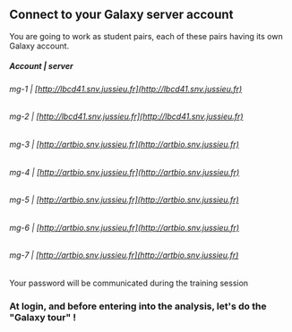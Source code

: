 ## Connect to your Galaxy server account

You are going to work as student pairs, each of these pairs having its own Galaxy account.

##### Account | server

###### mg-1 | [http://lbcd41.snv.jussieu.fr](http://lbcd41.snv.jussieu.fr)
###### mg-2 | [http://lbcd41.snv.jussieu.fr](http://lbcd41.snv.jussieu.fr)
###### mg-3 | [http://artbio.snv.jussieu.fr](http://artbio.snv.jussieu.fr)
###### mg-4 | [http://artbio.snv.jussieu.fr](http://artbio.snv.jussieu.fr)
###### mg-5 | [http://artbio.snv.jussieu.fr](http://artbio.snv.jussieu.fr)
###### mg-6 | [http://artbio.snv.jussieu.fr](http://artbio.snv.jussieu.fr)
###### mg-7 | [http://artbio.snv.jussieu.fr](http://artbio.snv.jussieu.fr)


Your password will be communicated during the training session

### At login, and before entering into the analysis, let's do the "Galaxy tour" !




